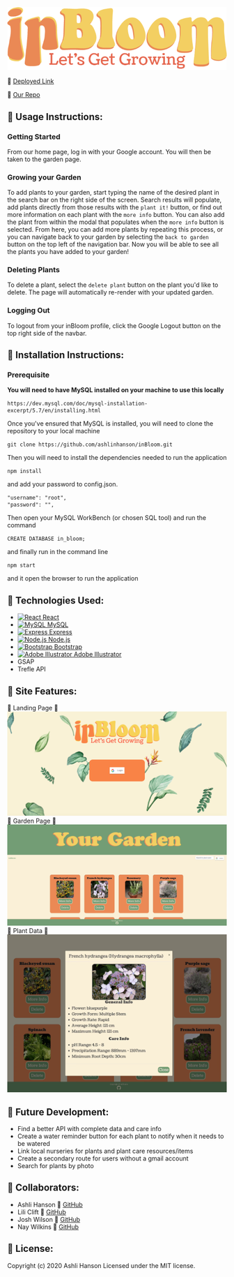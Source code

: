 <img src="./client/src/images/inbloom.png">

:mushroom: [Deployed Link](https://in-bloom.herokuapp.com)

:mushroom: [Our Repo](https://github.com/ashlinhanson/inBloom)

## 🌿 Usage Instructions:
### Getting Started
From our home page, log in with your Google account. You will then be taken to the garden page. 

### Growing your Garden
To add plants to your garden, start typing the name of the desired plant in the search bar on the right side of the screen. Search results will populate, add plants directly from those results with the `plant it!` button, or find out more information on each plant with the `more info` button. You can also add the plant from within the modal that populates when the `more info` button is selected. From here, you can add more plants by repeating this process, or you can navigate back to your garden by selecting the `back to garden` button on the top left of the navigation bar. Now you will be able to see all the plants you have added to your garden!

### Deleting Plants
To delete a plant, select the `delete plant` button on the plant you'd like to delete. The page will automatically re-render with your updated garden.

### Logging Out
To logout from your inBloom profile, click the Google Logout button on the top right side of the navbar.

## :mushroom: Installation Instructions:
### Prerequisite
**You will need to have MySQL installed on your machine to use this locally**
````
https://dev.mysql.com/doc/mysql-installation-excerpt/5.7/en/installing.html
````
Once you've ensured that MySQL is installed, you will need to clone the repository to your local machine

````
git clone https://github.com/ashlinhanson/inBloom.git
````

Then you will need to install the dependencies needed to run the application
````
npm install
````
and add your password to config.json.
````
"username": "root",
"password": "",
````
Then open your MySQL WorkBench (or chosen SQL tool) and run the command
```
CREATE DATABASE in_bloom;
```
and finally run in the command line
````
npm start
````
and it open the browser to run the application

## 🌿 Technologies Used:
* <a href="https://reactjs.org/" title="React"><img src="https://github.com/tomchen/stack-icons/blob/master/logos/react.svg" alt="React" width="21px" height="21px"> React</a>
* <a href="https://dev.mysql.com/" title="MySQL"><img src="https://github.com/tomchen/stack-icons/blob/master/logos/mysql.svg" alt="MySQL" width="21px" height="21px"> MySQL</a>
* <a href="https://expressjs.com/" title="Express"><img src="https://github.com/tomchen/stack-icons/blob/master/logos/express.svg" alt="Express" width="21px" height="21px"> Express</a>
* <a href="https://nodejs.org/" title="Node.js"><img src="https://github.com/tomchen/stack-icons/blob/master/logos/nodejs-icon.svg" alt="Node.js" width="21px" height="21px"> Node.js</a>
* <a href="https://getbootstrap.com/" title="Bootstrap"><img src="https://github.com/tomchen/stack-icons/blob/master/logos/bootstrap.svg" alt="Bootstrap" width="21px" height="21px"> Bootstrap</a>
* <a href="https://www.adobe.com/products/illustrator.html" title="Adobe Illustrator"><img src="https://github.com/tomchen/stack-icons/blob/master/logos/adobe-illustrator.svg" alt="Adobe Illustrator" width="21px" height="21px"> Adobe Illustrator</a>
* GSAP
* Trefle API

## :mushroom: Site Features:
🌿 Landing Page 🌿 
<img src="./client/src/images/home.png">
🌿 Garden Page 🌿
<img src="./client/src/images/garden.png">
🌿 Plant Data 🌿
<img src="./client/src/images/modal.png">

## 🌿 Future Development:
* Find a better API with complete data and care info
* Create a water reminder button for each plant to notify when it needs to be watered
* Link local nurseries for plants and plant care resources/items
* Create a secondary route for users without a gmail account
* Search for plants by photo

## :mushroom: Collaborators:
* Ashli Hanson 🌿 [GitHub](https://github.com/ashlinhanson)
* Lili Clift 🌿 [GitHub](https://github.com/LiliCecilia23)
* Josh Wilson 🌿 [GitHub](https://github.com/josh-wilson6289)
* Nay Wilkins 🌿 [GitHub](https://github.com/naywilkins512)

## 🌿 License:
Copyright (c) 2020 Ashli Hanson Licensed under the MIT license.


